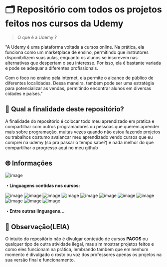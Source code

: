 # 🗂️ Repositório com todos os projetos feitos nos cursos da Udemy

> O que é a Udemy ?

"A Udemy é uma plataforma voltada a cursos online. Na prática, ela funciona como um marketplace de ensino, permitindo que instrutores disponibilizem suas aulas, enquanto os alunos se inscrevem nas alternativas que despertam o seu interesse. Por isso, ela é bastante variada e pode se adequar a diferentes profissionais.

Com o foco no ensino pela internet, ela permite o alcance de público de diferentes localidades. Dessa maneira, também pode ser uma estratégia para potencializar as vendas, permitindo encontrar alunos em diversas cidades e países."

## 💬 Qual a finalidade deste repositório? 

A finalidade do repositório é colocar todo meu aprendizado em pratica e compartilhar com outros programadores ou pessoas que querem aprender mais sobre programação. muitas vezes quando não estou fazendo projetos ou trabalhos costumo avalancar meu aprendizado vendo cursos que eu comprei na udemy (só pra passar o tempo sabe?) e nada melhor do que compartilhar o progresso aqui no meu github 

## 🌐 Informações
![image](https://img.shields.io/badge/WordPress-006E93?style=for-the-badge&logo=wordpress&logoColor=white)

 **・Linguagens contidas nos cursos:** <p>
![image](https://img.shields.io/badge/Python-3776AB?style=for-the-badge&logo=python&logoColor=white)
![image](https://img.shields.io/badge/Django-092E20?style=for-the-badge&logo=django&logoColor=white)
![image](https://img.shields.io/badge/MySQL-00000F?style=for-the-badge&logo=mysql&logoColor=white)
![image](https://img.shields.io/badge/MariaDB-01529E?style=for-the-badge&logo=mariadb&logoColor=white)
![image](https://img.shields.io/badge/SQLite-07405E?style=for-the-badge&logo=sqlite&logoColor=white)
![image](https://img.shields.io/badge/HTML-239120?style=for-the-badge&logo=html5&logoColor=white)
![image](https://img.shields.io/badge/CSS-239120?&style=for-the-badge&logo=css3&logoColor=white)
![image](https://img.shields.io/badge/JavaScript-F7DF1E?style=for-the-badge&logo=javascript&logoColor=black)
![image](https://img.shields.io/badge/PHP-777BB4?style=for-the-badge&logo=php&logoColor=white)
![image](https://img.shields.io/badge/jQuery-0769AD?style=for-the-badge&logo=jquery&logoColor=white)
![image](https://img.shields.io/badge/Lua-2C2D72?style=for-the-badge&logo=lua&logoColor=white)
<p>

**・Entre outras linguagens...**



## 🔎 **Observação(LEIA)** 
O intuito do repositório não é divulgar conteúdo de cursos **PAGOS** ou qualquer tipo de outra atividade ilegal, mas sim mostrar projetos feitos e como eles funcionam na prática, lembrando tambem que em nenhum momento é divulgado o rosto ou voz dos professores apenas os projetos na sua versão final e funcionamento.
